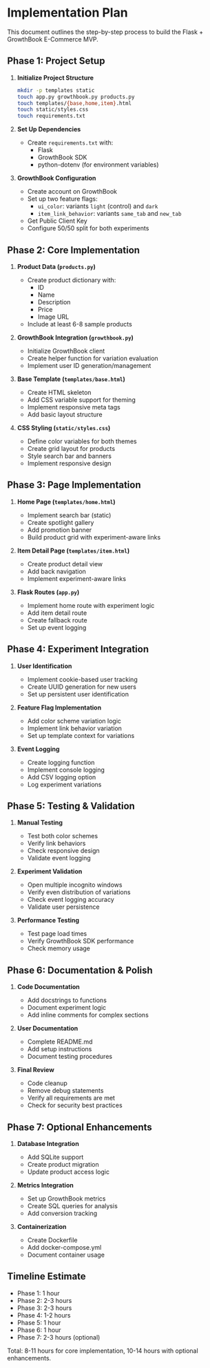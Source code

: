 # Implementation Plan

This document outlines the step-by-step process to build the Flask + GrowthBook E-Commerce MVP.

## Phase 1: Project Setup

1. **Initialize Project Structure**
   ```bash
   mkdir -p templates static
   touch app.py growthbook.py products.py
   touch templates/{base,home,item}.html
   touch static/styles.css
   touch requirements.txt
   ```

2. **Set Up Dependencies**
   - Create `requirements.txt` with:
     - Flask
     - GrowthBook SDK
     - python-dotenv (for environment variables)

3. **GrowthBook Configuration**
   - Create account on GrowthBook
   - Set up two feature flags:
     - `ui_color`: variants `light` (control) and `dark`
     - `item_link_behavior`: variants `same_tab` and `new_tab`
   - Get Public Client Key
   - Configure 50/50 split for both experiments

## Phase 2: Core Implementation

1. **Product Data (`products.py`)**
   - Create product dictionary with:
     - ID
     - Name
     - Description
     - Price
     - Image URL
   - Include at least 6-8 sample products

2. **GrowthBook Integration (`growthbook.py`)**
   - Initialize GrowthBook client
   - Create helper function for variation evaluation
   - Implement user ID generation/management

3. **Base Template (`templates/base.html`)**
   - Create HTML skeleton
   - Add CSS variable support for theming
   - Implement responsive meta tags
   - Add basic layout structure

4. **CSS Styling (`static/styles.css`)**
   - Define color variables for both themes
   - Create grid layout for products
   - Style search bar and banners
   - Implement responsive design

## Phase 3: Page Implementation

1. **Home Page (`templates/home.html`)**
   - Implement search bar (static)
   - Create spotlight gallery
   - Add promotion banner
   - Build product grid with experiment-aware links

2. **Item Detail Page (`templates/item.html`)**
   - Create product detail view
   - Add back navigation
   - Implement experiment-aware links

3. **Flask Routes (`app.py`)**
   - Implement home route with experiment logic
   - Add item detail route
   - Create fallback route
   - Set up event logging

## Phase 4: Experiment Integration

1. **User Identification**
   - Implement cookie-based user tracking
   - Create UUID generation for new users
   - Set up persistent user identification

2. **Feature Flag Implementation**
   - Add color scheme variation logic
   - Implement link behavior variation
   - Set up template context for variations

3. **Event Logging**
   - Create logging function
   - Implement console logging
   - Add CSV logging option
   - Log experiment variations

## Phase 5: Testing & Validation

1. **Manual Testing**
   - Test both color schemes
   - Verify link behaviors
   - Check responsive design
   - Validate event logging

2. **Experiment Validation**
   - Open multiple incognito windows
   - Verify even distribution of variations
   - Check event logging accuracy
   - Validate user persistence

3. **Performance Testing**
   - Test page load times
   - Verify GrowthBook SDK performance
   - Check memory usage

## Phase 6: Documentation & Polish

1. **Code Documentation**
   - Add docstrings to functions
   - Document experiment logic
   - Add inline comments for complex sections

2. **User Documentation**
   - Complete README.md
   - Add setup instructions
   - Document testing procedures

3. **Final Review**
   - Code cleanup
   - Remove debug statements
   - Verify all requirements are met
   - Check for security best practices

## Phase 7: Optional Enhancements

1. **Database Integration**
   - Add SQLite support
   - Create product migration
   - Update product access logic

2. **Metrics Integration**
   - Set up GrowthBook metrics
   - Create SQL queries for analysis
   - Add conversion tracking

3. **Containerization**
   - Create Dockerfile
   - Add docker-compose.yml
   - Document container usage

## Timeline Estimate

- Phase 1: 1 hour
- Phase 2: 2-3 hours
- Phase 3: 2-3 hours
- Phase 4: 1-2 hours
- Phase 5: 1 hour
- Phase 6: 1 hour
- Phase 7: 2-3 hours (optional)

Total: 8-11 hours for core implementation, 10-14 hours with optional enhancements. 